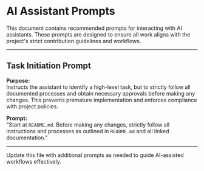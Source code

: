 # AI Assistant Prompts

This document contains recommended prompts for interacting with AI assistants. These prompts are designed to ensure all work aligns with the project's strict contribution guidelines and workflows.

---

## Task Initiation Prompt

**Purpose:**  
Instructs the assistant to identify a high-level task, but to strictly follow all documented processes and obtain necessary approvals before making any changes. This prevents premature implementation and enforces compliance with project policies.

**Prompt:**  
"Start at `README.md`. Before making any changes, strictly follow all instructions and processes as outlined in `README.md` and all linked documentation."

---

Update this file with additional prompts as needed to guide AI-assisted workflows effectively.